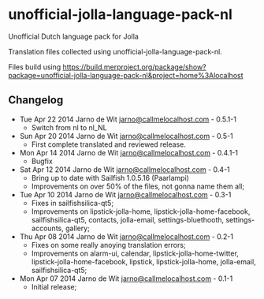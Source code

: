 unofficial-jolla-language-pack-nl
=================================

Unofficial Dutch language pack for Jolla

Translation files collected using unofficial-jolla-language-pack-nl.

Files build using https://build.merproject.org/package/show?package=unofficial-jolla-language-pack-nl&project=home%3Alocalhost


Changelog
---------
* Tue Apr 22 2014 Jarno de Wit <jarno@callmelocalhost.com> - 0.5.1-1
  - Switch from nl to nl_NL
* Sun Apr 20 2014 Jarno de Wit <jarno@callmelocalhost.com> - 0.5-1
  - First complete translated and reviewed release.
* Mon Apr 14 2014 Jarno de Wit <jarno@callmelocalhost.com> - 0.4.1-1
  - Bugfix
* Sat Apr 12 2014 Jarno de Wit <jarno@callmelocalhost.com> - 0.4-1
  - Bring up to date with Sailfish 1.0.5.16 (Paarlampi)
  - Improvements on over 50% of the files, not gonna name them all;
* Tue Apr 10 2014 Jarno de Wit <jarno@callmelocalhost.com> - 0.3-1
  - Fixes in sailfishsilica-qt5;
  - Improvements on lipstick-jolla-home, lipstick-jolla-home-facebook, sailfishsilica-qt5, contacts, jolla-email, settings-bluethooth, settings-accounts, gallery;
* Thu Apr 08 2014 Jarno de Wit <jarno@callmelocalhost.com> - 0.2-1
  - Fixes on some really anoying translation errors;
  - Improvements on alarm-ui, calendar, lipstick-jolla-home-twitter, lipstick-jolla-home-facebook, lipstick, lipstick-jolla-home, jolla-email, sailfishsilica-qt5;
* Mon Apr 07 2014 Jarno de Wit <jarno@callmelocalhost.com> - 0.1-1
  - Initial release;
